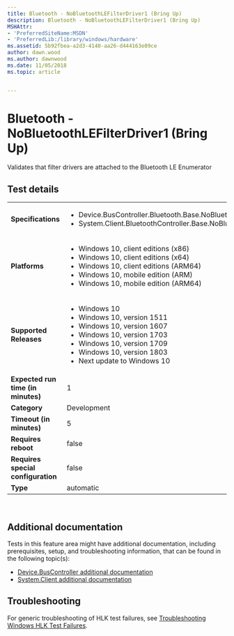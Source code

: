 ```yaml
---
title: Bluetooth - NoBluetoothLEFilterDriver1 (Bring Up)
description: Bluetooth - NoBluetoothLEFilterDriver1 (Bring Up)
MSHAttr:
- 'PreferredSiteName:MSDN'
- 'PreferredLib:/library/windows/hardware'
ms.assetid: 5b92fbea-a2d3-4140-aa26-d444163e09ce
author: dawn.wood
ms.author: dawnwood
ms.date: 11/05/2018
ms.topic: article


---
```


# <span id="p_hlk_test.7aa39fe4-98d4-45ca-a89b-c514096bf48e"></span>Bluetooth - NoBluetoothLEFilterDriver1 (Bring Up)


Validates that filter drivers are attached to the Bluetooth LE Enumerator

## Test details
|||
|---|---|
| **Specifications**  | <ul><li>Device.BusController.Bluetooth.Base.NoBluetoothLEFilterDriver</li><li>System.Client.BluetoothController.Base.NoBluetoothLEFilterDriver</li></ul> |  
| **Platforms**   | <ul><li>Windows 10, client editions (x86)</li><li>Windows 10, client editions (x64)</li><li>Windows 10, client editions (ARM64)</li><li>Windows 10, mobile edition (ARM)</li><li>Windows 10, mobile edition (ARM64)</li></ul> |
| **Supported Releases** | <ul><li>Windows 10</li><li>Windows 10, version 1511</li><li>Windows 10, version 1607</li><li>Windows 10, version 1703</li><li>Windows 10, version 1709</li><li>Windows 10, version 1803</li><li>Next update to Windows 10</li></ul> |
|**Expected run time (in minutes)**| 1 |
|**Category**| Development |
|**Timeout (in minutes)**| 5 |
|**Requires reboot**| false |
|**Requires special configuration**| false |
|**Type**| automatic |

 

## <span id="Additional_documentation"></span><span id="additional_documentation"></span><span id="ADDITIONAL_DOCUMENTATION"></span>Additional documentation


Tests in this feature area might have additional documentation, including prerequisites, setup, and troubleshooting information, that can be found in the following topic(s):

-   [Device.BusController additional documentation](device-buscontroller-additional-documentation.md)
-   [System.Client additional documentation](system-client-additional-documentation.md)

## <span id="Troubleshooting"></span><span id="troubleshooting"></span><span id="TROUBLESHOOTING"></span>Troubleshooting


For generic troubleshooting of HLK test failures, see [Troubleshooting Windows HLK Test Failures](..\user\troubleshooting-windows-hlk-test-failures.md).

 

 






